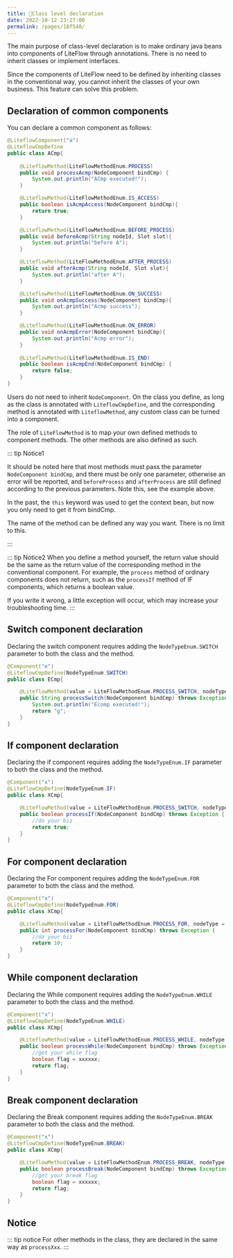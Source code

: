 ```yaml
---
title: 🧅Class level declaration
date: 2022-10-12 23:27:00
permalink: /pages/18f548/
---
```


The main purpose of class-level declaration is to make ordinary java beans into components of LiteFlow through annotations. There is no need to inherit classes or implement interfaces.

Since the components of LiteFlow need to be defined by inheriting classes in the conventional way, you cannot inherit the classes of your own business. This feature can solve this problem.

## Declaration of common components

You can declare a common component as follows:

```java
@LiteflowComponent("a")
@LiteflowCmpDefine
public class ACmp{
  
	@LiteflowMethod(LiteFlowMethodEnum.PROCESS)
	public void processAcmp(NodeComponent bindCmp) {
		System.out.println("ACmp executed!");
	}

	@LiteflowMethod(LiteFlowMethodEnum.IS_ACCESS)
	public boolean isAcmpAccess(NodeComponent bindCmp){
		return true;
	}

	@LiteflowMethod(LiteFlowMethodEnum.BEFORE_PROCESS)
	public void beforeAcmp(String nodeId, Slot slot){
		System.out.println("before A");
	}

	@LiteflowMethod(LiteFlowMethodEnum.AFTER_PROCESS)
	public void afterAcmp(String nodeId, Slot slot){
		System.out.println("after A");
	}

	@LiteflowMethod(LiteFlowMethodEnum.ON_SUCCESS)
	public void onAcmpSuccess(NodeComponent bindCmp){
		System.out.println("Acmp success");
	}

	@LiteflowMethod(LiteFlowMethodEnum.ON_ERROR)
	public void onAcmpError(NodeComponent bindCmp){
		System.out.println("Acmp error");
	}
	
	@LiteflowMethod(LiteFlowMethodEnum.IS_END)
	public boolean isAcmpEnd(NodeComponent bindCmp) {
		return false;
	}
}
```

Users do not need to inherit `NodeComponent`. On the class you define, as long as the class is annotated with `LiteflowCmpDefine`, and the corresponding method is annotated with `LiteflowMethod`, any custom class can be turned into a component.

The role of `LiteFlowMethod` is to map your own defined methods to component methods. The other methods are also defined as such.

::: tip Notice1

It should be noted here that most methods must pass the parameter `NodeComponent bindCmp`, and there must be only one parameter, otherwise an error will be reported, and `beforeProcess` and `afterProcess` are still defined according to the previous parameters. Note this, see the example above.

In the past, the `this` keyword was used to get the context bean, but now you only need to get it from bindCmp.

The name of the method can be defined any way you want. There is no limit to this.

:::

::: tip Notice2
When you define a method yourself, the return value should be the same as the return value of the corresponding method in the conventional component. For example, the `process` method of ordinary components does not return, such as the `processIf` method of IF components, which returns a boolean value.

If you write it wrong, a little exception will occur, which may increase your troubleshooting time.
:::

## Switch component declaration

Declaring the switch component requires adding the `NodeTypeEnum.SWITCH` parameter to both the class and the method.

```java
@Component("e")
@LiteflowCmpDefine(NodeTypeEnum.SWITCH)
public class ECmp{

    @LiteflowMethod(value = LiteFlowMethodEnum.PROCESS_SWITCH, nodeType = NodeTypeEnum.SWITCH)
    public String processSwitch(NodeComponent bindCmp) throws Exception {
        System.out.println("Ecomp executed!");
        return "g";
    }
}
```

## If component declaration

Declaring the if component requires adding the `NodeTypeEnum.IF` parameter to both the class and the method.

```java
@Component("x")
@LiteflowCmpDefine(NodeTypeEnum.IF)
public class XCmp{

	@LiteflowMethod(value = LiteFlowMethodEnum.PROCESS_SWITCH, nodeType = NodeTypeEnum.IF)
	public boolean processIf(NodeComponent bindCmp) throws Exception {
		//do your biz
		return true;
	}
}
```

## For component declaration

Declaring the For component requires adding the `NodeTypeEnum.FOR` parameter to both the class and the method.

```java
@Component("x")
@LiteflowCmpDefine(NodeTypeEnum.FOR)
public class XCmp{

	@LiteflowMethod(value = LiteFlowMethodEnum.PROCESS_FOR, nodeType = NodeTypeEnum.FOR)
	public int processFor(NodeComponent bindCmp) throws Exception {
		//do your biz
		return 10;
	}
}
```

## While component declaration

Declaring the While component requires adding the `NodeTypeEnum.WHILE` parameter to both the class and the method.

```java
@Component("x")
@LiteflowCmpDefine(NodeTypeEnum.WHILE)
public class XCmp{

	@LiteflowMethod(value = LiteFlowMethodEnum.PROCESS_WHILE, nodeType = NodeTypeEnum.WHILE)
	public boolean processWhile(NodeComponent bindCmp) throws Exception {
		//get your while flag
		boolean flag = xxxxxx;
		return flag;
	}
}
```

## Break component declaration

Declaring the Break component requires adding the `NodeTypeEnum.BREAK` parameter to both the class and the method.

```java
@Component("x")
@LiteflowCmpDefine(NodeTypeEnum.BREAK)
public class XCmp{

	@LiteflowMethod(value = LiteFlowMethodEnum.PROCESS_BREAK, nodeType = NodeTypeEnum.BREAK)
	public boolean processBreak(NodeComponent bindCmp) throws Exception {
		//get your break flag
		boolean flag = xxxxxx;
		return flag;
	}
}
```

## Notice

::: tip notice
For other methods in the class, they are declared in the same way as `processXxx`.
:::